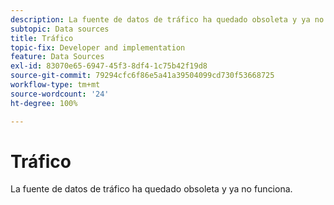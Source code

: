 ```yaml
---
description: La fuente de datos de tráfico ha quedado obsoleta y ya no funciona.
subtopic: Data sources
title: Tráfico
topic-fix: Developer and implementation
feature: Data Sources
exl-id: 83070e65-6947-45f3-8df4-1c75b42f19d8
source-git-commit: 79294cfc6f86e5a41a39504099cd730f53668725
workflow-type: tm+mt
source-wordcount: '24'
ht-degree: 100%

---
```


# Tráfico

La fuente de datos de tráfico ha quedado obsoleta y ya no funciona.
